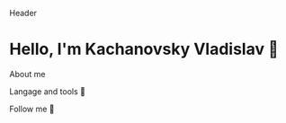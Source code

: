 Header 

<div align="left">

# Hello, I'm Kachanovsky Vladislav 👋

</div>

About me

Langage and tools 🔧

Follow me 👀
